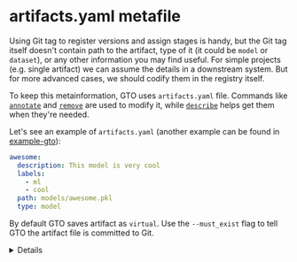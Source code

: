 # artifacts.yaml metafile

Using Git tag to register versions and assign stages is handy, but the Git tag
itself doesn't contain path to the artifact, type of it (it could be `model` or
`dataset`), or any other information you may find useful. For simple projects
(e.g. single artifact) we can assume the details in a downstream system. But for
more advanced cases, we should codify them in the registry itself.

To keep this metainformation, GTO uses `artifacts.yaml` file. Commands like
[`annotate`](/doc/gto/command-reference/annotate) and
[`remove`](/doc/gto/command-reference/remote) are used to modify it, while
[`describe`](/doc/gto/command-reference/describe) helps get them when they're
needed.

Let's see an example of `artifacts.yaml` (another example can be found in
[example-gto](https://github.com/iterative/example-gto/blob/main/artifacts.yaml)):

```yaml
awesome:
  description: This model is very cool
  labels:
    - ml
    - cool
  path: models/awesome.pkl
  type: model
```

By default GTO saves artifact as `virtual`. Use the `--must_exist` flag to tell
GTO the artifact file is committed to Git.

<details>

### Virtual vs. Physical artifacts

- Physical files/directories are committed to the repo. When you create a new
  version or assign a stage to it, Git guarantees that it's immutable -- you can
  return a year later and get the same artifact by providing a version.

- Virtual artifacts could be an external path (e.g. `s3://mybucket/myfile`) or a
  local path to a metafile representing an externally stored artifact file (as
  [with DVC](https://dvc.org/doc/start/data-management)). In this case, GTO
  can't pin versions to a physical state of the artifact and guarantee it's
  immutability later, e.g. if `s3://mybucket/myfile` changes the registry won't
  know it, nor have a way to recover the original file.

> In future versions, we will support additional enrichments: useful information
> that other tools like [DVC](https://dvc.org/) and [MLEM](https://mlem.ai/) can
> provide about the artifacts. This will allow treating DVC repo outputs as
> usual artifacts instead of `virtual` ones.

</details>
